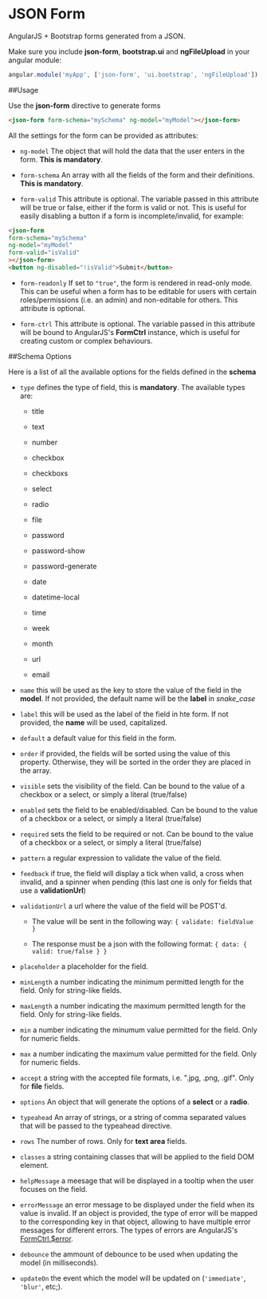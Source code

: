 # JSON Form

AngularJS + Bootstrap forms generated from a JSON. 


Make sure you include **json-form**, **bootstrap.ui** and **ngFileUpload** in your angular module:

```javascript
angular.module('myApp', ['json-form', 'ui.bootstrap', 'ngFileUpload'])
```

##Usage

Use the **json-form** directive to generate forms

```html
<json-form form-schema="mySchema" ng-model="myModel"></json-form>
```

All the settings for the form can be provided as attributes:

- `ng-model` The object that will hold the data that the user enters in the form. **This is mandatory**.

- `form-schema` An array with all the fields of the form and their definitions. **This is mandatory**.

- `form-valid` This attribute is optional. The variable passed in this attribute will be true or false, either if the form is valid or not. This is useful for easily disabling a button if a form is incomplete/invalid, for example:
```html
<json-form
form-schema="mySchema"
ng-model="myModel"
form-valid="isValid"
></json-form>
<button ng-disabled="!isValid">Submit</button>
```

- `form-readonly` If set to `"true"`, the form is rendered in read-only mode. This can be useful when a form has to be editable for users with certain roles/permissions (i.e. an admin) and non-editable for others. This attribute is optional.

- `form-ctrl` This attribute is optional. The variable passed in this attribute will be bound to AngularJS's **FormCtrl** instance, which is useful for creating custom or complex behaviours.

##Schema Options

Here is a list of all the available options for the fields defined in the **schema**

- `type` defines the type of field, this is **mandatory**. The available types are:

  * title

  * text

  * number

  * checkbox
  
  * checkboxs

  * select

  * radio

  * file

  * password

  * password-show

  * password-generate

  * date

  * datetime-local

  * time

  * week

  * month

  * url

  * email

- `name` this will be used as the key to store the value of the field in the **model**. If not provided, the default name will be the **label** in *snake_case*

- `label` this will be used as the label of the field in hte form. If not provided, the **name** will be used, capitalized.

- `default` a default value for this field in the form.

- `order` if provided, the fields will be sorted using the value of this property. Otherwise, they will be sorted in the order they are placed in the array.

- `visible` sets the visibility of the field. Can be bound to the value of a checkbox or a select, or simply a literal (true/false)

- `enabled` sets the field to be enabled/disabled. Can be bound to the value of a checkbox or a select, or simply a literal (true/false)

- `required` sets the field to be required or not. Can be bound to the value of a checkbox or a select, or simply a literal (true/false)

- `pattern` a regular expression to validate the value of the field.

- `feedback` if true, the field will display a tick when valid, a cross when invalid, and a spinner when pending (this last one is only for fields that use a **validationUrl**)

- `validationUrl` a url where the value of the field will be POST'd. 

  * The value will be sent in the following way: `{ validate: fieldValue }`

  * The response must be a json with the following format: `{ data: { valid: true/false } }`

- `placeholder` a placeholder for the field.

- `minLength` a number indicating the minimum permitted length for the field. Only for string-like fields.

- `maxLength` a number indicating the maximum permitted length for the field. Only for string-like fields.

- `min` a number indicating the minumum value permitted for the field. Only for numeric fields.

- `max` a number indicating the maximum value permitted for the field. Only for numeric fields.

- `accept` a string with the accepted file formats, i.e. ".jpg, .png, .gif". Only for **file** fields.

- `options` An object that will generate the options of a **select** or a **radio**.

- `typeahead` An array of strings, or a string of comma separated values that will be passed to the typeahead directive.

- `rows` The number of rows. Only for **text area** fields.

- `classes` a string containing classes that will be applied to the field DOM element.

- `helpMessage` a meesage that will be displayed in a tooltip when the user focuses on the field.

- `errorMessage` an error message to be displayed under the field when its value is invalid. If an object is provided, the type of error will be mapped to the corresponding key in that object, allowing to have multiple error messages for different errors. The types of errors are AngularJS's [FormCtrl.$error](https://docs.angularjs.org/api/ng/type/form.FormController).

- `debounce` the ammount of debounce to be used when updating the model (in milliseconds).

- `updateOn` the event which the model will be updated on (`'immediate'`, `'blur'`, etc;).


